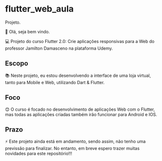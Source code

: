 # flutter_web_aula

Projeto.

👋 Olá, seja bem vindo.

💻 Projeto do curso Flutter 2.0: Crie aplicações responsivas para a Web do professor Jamilton Damasceno na plataforma Udemy.

## Escopo

📚 Neste projeto, eu estou desenvolvendo a interface de uma loja virtual, tanto para Mobile e Web, utilizando Dart & Flutter.

## Foco

😊 O curso é focado no desenvolvimento de aplicações Web com o Flutter, mas todas as aplicações criadas também irão funcionar para Android e IOS.

## Prazo

⚡ Este projeto ainda está em andamento, sendo assim, não tenho uma previssão para finalizar. No entanto, em breve espero trazer muitas novidades para este repositório!!!

